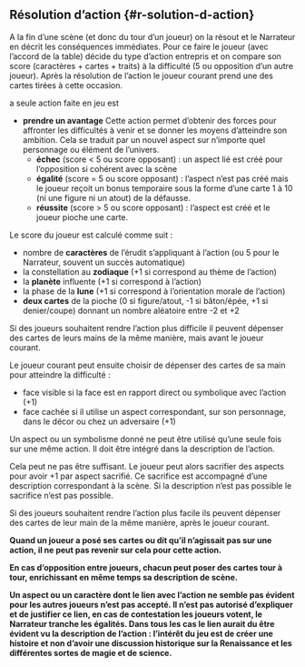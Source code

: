 ## Résolution d’action {#r-solution-d-action}

A la fin d’une scène (et donc du tour d’un joueur) on la résout et le Narrateur en décrit les conséquences immédiates. Pour ce faire le joueur (avec l’accord de la table) décide du type d’action entrepris et on compare son score (caractères + cartes + traits) à la difficulté (5 ou opposition d’un autre joueur). Après la résolution de l’action le joueur courant prend une des cartes tirées à cette occasion.

a seule action faite en jeu est

*   **prendre un avantage** Cette action permet d’obtenir des forces pour affronter les difficultés à venir et se donner les moyens d’atteindre son ambition. Cela se traduit par un nouvel aspect sur n’importe quel personnage ou élément de l’univers.
    *   **échec** (score &lt; 5 ou score opposant) : un aspect lié est créé pour l’opposition si cohérent avec la scène
    *   **égalité** (score = 5 ou score opposant) : l’aspect n’est pas créé mais le joueur reçoit un bonus temporaire sous la forme d’une carte 1 à 10 (ni une figure ni un atout) de la défausse.
    *   **réussite** (score &gt; 5 ou score opposant) : l’aspect est créé et le joueur pioche une carte.

Le score du joueur est calculé comme suit :

*   nombre de **caractères** de l’érudit s’appliquant à l’action (ou 5 pour le Narrateur, souvent un succès automatique)
*   la constellation au **zodiaque** (+1 si correspond au thème de l’action)
*   la **planète** influente (+1 si correspond à l’action)
*   la phase de la **lune** (+1 si correspond à l’orientation morale de l’action)
*   **deux cartes** de la pioche (0 si figure/atout, -1 si bâton/épée, +1 si denier/coupe) donnant un nombre aléatoire entre -2 et +2

Si des joueurs souhaitent rendre l’action plus difficile il peuvent dépenser des cartes de leurs mains de la même manière, mais avant le joueur courant.

Le joueur courant peut ensuite choisir de dépenser des cartes de sa main pour atteindre la difficulté :

*   face visible si la face est en rapport direct ou symbolique avec l’action (+1)
*   face cachée si il utilise un aspect correspondant, sur son personnage, dans le décor ou chez un adversaire (+1)

Un aspect ou un symbolisme donné ne peut être utilisé qu’une seule fois sur une même action. Il doit être intégré dans la description de l’action.

Cela peut ne pas être suffisant. Le joueur peut alors sacrifier des aspects pour avoir +1 par aspect sacrifié. Ce sacrifice est accompagné d’une description correspondant à la scène. Si la description n’est pas possible le sacrifice n’est pas possible.

Si des joueurs souhaitent rendre l’action plus facile ils peuvent dépenser des cartes de leur main de la même manière, après le joueur courant.

**Quand un joueur a posé ses cartes ou dit qu’il n’agissait pas sur une action, il ne peut pas revenir sur cela pour cette action.**

**En cas d’opposition entre joueurs, chacun peut poser des cartes tour à tour, enrichissant en même temps sa description de scène.**

**Un aspect ou un caractère dont le lien avec l’action ne semble pas évident pour les autres joueurs n’est pas accepté. Il n’est pas autorisé d’expliquer et de justifier ce lien, en cas de contestation les joueurs votent, le Narrateur tranche les égalités. Dans tous les cas le lien aurait du être évident vu la description de l’action : l’intérêt du jeu est de créer une histoire et non d’avoir une discussion historique sur la Renaissance et les différentes sortes de magie et de science.**